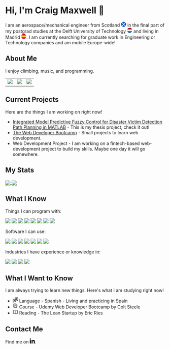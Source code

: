 # Hi, I'm Craig Maxwell 👋

I am an aerospace/mechanical engineer from Scotland ![](icons/scotland.png) in the final part of my postgrad studies at the Delft University of Technology ![](icons/netherlands.png) and living in Madrid ![](icons/spain.png).
I am currently searching for graduate work in Engineering or Technology companies and am mobile Europe-wide!

## About Me
I enjoy climbing, music, and programming.

<table>
  <tr>
    <td><img src="https://media.giphy.com/media/5b3DXfJmoOddGdHu9H/source.gif" height="120px"></td>
    <td><img src="https://media.giphy.com/media/r0L1MEmFiDyWA/giphy.gif" width="120px"></td>
    <td><img src="https://media.giphy.com/media/kJ1iL1ZQIyibu/source.gif" width="120px"></td>
  </tr>
 </table>

<!-- Try to host in repo!
<img src="https://raw.githubusercontent.com/craigmax-dev/craigmax-dev/gifs/climbing.gif" width="30px">
<img src="https://raw.githubusercontent.com/craigmax-dev/craigmax-dev/gifs/music.gif" width="30px">
-->

## Current Projects
Here are the things I am working on right now!

* [Integrated Model Predictive Fuzzy Control for Disaster Victim Detection Path Planning in MATLAB](https://github.com/craigmax-dev/Integrated-Model-Predictive-Fuzzy-Control-for-Disaster-Victim-Detection-Path-Planning-in-MATLAB) - This is my thesis project, check it out!
* [The Web Developer Bootcamp](https://github.com/craigmax-dev/The-Web-Developer-Bootcamp-Projects) - Small projects to learn web development.
* Web Development Project - I am working on a fintech-based web-development project to build my skills. Maybe one day it will go somewhere.

## My Stats

<a href="https://github.com/craigmax-dev/">
  <img align="center" src="https://github-readme-stats.vercel.app/api?username=craigmax-dev&show_icons=true&theme=radical" />
</a>
<a href="https://github.com/craigmax-dev/">
  <img align="center" src="https://github-readme-stats.vercel.app/api/top-langs/?username=craigmax-dev&layout=compact" />
</a>

## What I Know

Things I can program with:

<!-- Code -->
![](https://img.shields.io/badge/code-python-brightgreen?logo=python&logoColor=white)
![](https://img.shields.io/badge/code-c-brightgreen?logo=c&logoColor=white)
![](https://img.shields.io/badge/code-html-brightgreen?logo=html5&logoColor=white)
![](https://img.shields.io/badge/code-css-brightgreen?logo=css3&logoColor=white)
![](https://img.shields.io/badge/code-javascript-brightgreen?logo=javascript&logoColor=white)
![](https://img.shields.io/badge/code-r-brightgreen?logo=r&logoColor=white)
![](https://img.shields.io/badge/code-vba-brightgreen?logo=microsoft&logoColor=white)
![](https://img.shields.io/badge/database-mysql-brightgreen?logo=mysql&logoColor=white)

Software I can use:

<!-- Software -->
![](https://img.shields.io/badge/software-ptc%20creo-brightgreen)
![](https://img.shields.io/badge/software-ansys%20fluent-brightgreen?logo=ansys&logoColor=white)
![](https://img.shields.io/badge/software-matlab-brightgreen?logo=mathworks&logoColor=white)
![](https://img.shields.io/badge/software-simulink-brightgreen?logo=mathworks&logoColor=white)
![](https://img.shields.io/badge/software-ibm%20doors-brightgreen?logo=ibm&logoColor=white)
![](https://img.shields.io/badge/software-latex-brightgreen?logo=latex&logoColor=white)
![](https://img.shields.io/badge/software-microsoft%20office-brightgreen?logo=microsoft-office&logoColor=white)

<!-- Unused
![](https://img.shields.io/badge/software-vampire-brightgreen)
![](https://img.shields.io/badge/software-qgis-brightgreen?logo=qgis&logoColor=white)
-->

Industries I have experience or knowledge in:

<!-- Industries -->
![](https://img.shields.io/badge/industry-civil%20aviation-brightgreen)
![](https://img.shields.io/badge/industry-rolling%20stock-brightgreen)
![](https://img.shields.io/badge/industry-filling%20and%20packaging%20systems-brightgreen)
![](https://img.shields.io/badge/industry-semiconductors-brightgreen)

## What I Want to Know

I am always trying to learn new things. 
Here's what I am studying right now!

* ![](icons/translator.png) Language - Spanish - Living and practicing in Spain
* ![](icons/notebook.png) Course - Udemy Web Developer Bootcamp by Colt Steele
* ![](icons/book.png) Reading - The Lean Startup by Eric Ries

## Contact Me

Find me on [![LinkedIn](icons/linkedin.png)](https://www.linkedin.com/in/craigmax/).

<!--
Awesome profiles: https://github.com/abhisheknaiidu/awesome-github-profile-readme
-->
